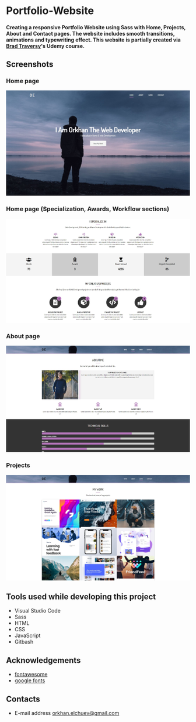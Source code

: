 # Portfolio-Website
#### Creating a responsive Portfolio Website using Sass with Home, Projects, About and Contact pages. The website includes smooth transitions, animations and typewriting effect. This website is partially created via [Brad Traversy](https://www.udemy.com/course/modern-html-css-from-the-beginning/)'s Udemy course.

## Screenshots 

### Home page 
![](dist/img/README_img/Home.JPG)


### Home page (Specialization, Awards, Workflow sections)
![](dist/img/README_img/HomeSect2.JPG)


### About page 
![](dist/img/README_img/About.JPG)


### Projects
![](dist/img/README_img/Projects.JPG)


## Tools used while developing this project
- Visual Studio Code
- Sass
- HTML
- CSS
- JavaScript
- Gitbash

## Acknowledgements
- [fontawesome](https://fontawesome.com/)
- [google fonts](https://fonts.google.com/)

## Contacts 
- E-mail address orkhan.elchuev@gmail.com

